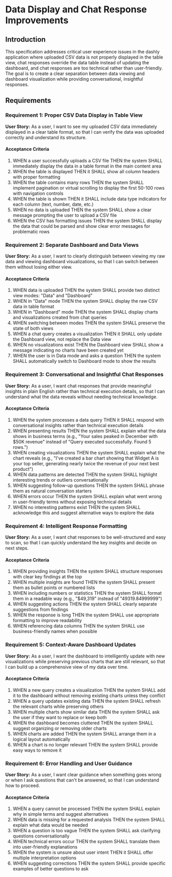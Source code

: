 # Data Display and Chat Response Improvements

## Introduction

This specification addresses critical user experience issues in the dashly application where uploaded CSV data is not properly displayed in the table view, chat responses override the data table instead of updating the dashboard, and chat responses are too technical rather than user-friendly. The goal is to create a clear separation between data viewing and dashboard visualization while providing conversational, insightful responses.

## Requirements

### Requirement 1: Proper CSV Data Display in Table View

**User Story:** As a user, I want to see my uploaded CSV data immediately displayed in a clear table format, so that I can verify the data was uploaded correctly and understand its structure.

#### Acceptance Criteria

1. WHEN a user successfully uploads a CSV file THEN the system SHALL immediately display the data in a table format in the main content area
2. WHEN the table is displayed THEN it SHALL show all column headers with proper formatting
3. WHEN the table contains many rows THEN the system SHALL implement pagination or virtual scrolling to display the first 50-100 rows with navigation controls
4. WHEN the table is shown THEN it SHALL include data type indicators for each column (text, number, date, etc.)
5. WHEN no data is uploaded THEN the system SHALL show a clear message prompting the user to upload a CSV file
6. WHEN the CSV has formatting issues THEN the system SHALL display the data that could be parsed and show clear error messages for problematic rows

### Requirement 2: Separate Dashboard and Data Views

**User Story:** As a user, I want to clearly distinguish between viewing my raw data and viewing dashboard visualizations, so that I can switch between them without losing either view.

#### Acceptance Criteria

1. WHEN data is uploaded THEN the system SHALL provide two distinct view modes: "Data" and "Dashboard"
2. WHEN in "Data" mode THEN the system SHALL display the raw CSV data in table format
3. WHEN in "Dashboard" mode THEN the system SHALL display charts and visualizations created from chat queries
4. WHEN switching between modes THEN the system SHALL preserve the state of both views
5. WHEN a chat query creates a visualization THEN it SHALL only update the Dashboard view, not replace the Data view
6. WHEN no visualizations exist THEN the Dashboard view SHALL show a message indicating no charts have been created yet
7. WHEN the user is in Data mode and asks a question THEN the system SHALL automatically switch to Dashboard mode to show the results

### Requirement 3: Conversational and Insightful Chat Responses

**User Story:** As a user, I want chat responses that provide meaningful insights in plain English rather than technical execution details, so that I can understand what the data reveals without needing technical knowledge.

#### Acceptance Criteria

1. WHEN the system processes a data query THEN it SHALL respond with conversational insights rather than technical execution details
2. WHEN presenting results THEN the system SHALL explain what the data shows in business terms (e.g., "Your sales peaked in December with $50K revenue" instead of "Query executed successfully. Found 5 rows.")
3. WHEN creating visualizations THEN the system SHALL explain what the chart reveals (e.g., "I've created a bar chart showing that Widget A is your top seller, generating nearly twice the revenue of your next best product")
4. WHEN data patterns are detected THEN the system SHALL highlight interesting trends or outliers conversationally
5. WHEN suggesting follow-up questions THEN the system SHALL phrase them as natural conversation starters
6. WHEN errors occur THEN the system SHALL explain what went wrong in user-friendly terms without exposing technical details
7. WHEN no interesting patterns exist THEN the system SHALL acknowledge this and suggest alternative ways to explore the data

### Requirement 4: Intelligent Response Formatting

**User Story:** As a user, I want chat responses to be well-structured and easy to scan, so that I can quickly understand the key insights and decide on next steps.

#### Acceptance Criteria

1. WHEN providing insights THEN the system SHALL structure responses with clear key findings at the top
2. WHEN multiple insights are found THEN the system SHALL present them as bullet points or numbered lists
3. WHEN including numbers or statistics THEN the system SHALL format them in a readable way (e.g., "$49,319" instead of "49319.84999999")
4. WHEN suggesting actions THEN the system SHALL clearly separate suggestions from findings
5. WHEN the response is long THEN the system SHALL use appropriate formatting to improve readability
6. WHEN referencing data columns THEN the system SHALL use business-friendly names when possible

### Requirement 5: Context-Aware Dashboard Updates

**User Story:** As a user, I want the dashboard to intelligently update with new visualizations while preserving previous charts that are still relevant, so that I can build up a comprehensive view of my data over time.

#### Acceptance Criteria

1. WHEN a new query creates a visualization THEN the system SHALL add it to the dashboard without removing existing charts unless they conflict
2. WHEN a query updates existing data THEN the system SHALL refresh the relevant charts while preserving others
3. WHEN multiple charts show similar data THEN the system SHALL ask the user if they want to replace or keep both
4. WHEN the dashboard becomes cluttered THEN the system SHALL suggest organizing or removing older charts
5. WHEN charts are added THEN the system SHALL arrange them in a logical layout automatically
6. WHEN a chart is no longer relevant THEN the system SHALL provide easy ways to remove it

### Requirement 6: Error Handling and User Guidance

**User Story:** As a user, I want clear guidance when something goes wrong or when I ask questions that can't be answered, so that I can understand how to proceed.

#### Acceptance Criteria

1. WHEN a query cannot be processed THEN the system SHALL explain why in simple terms and suggest alternatives
2. WHEN data is missing for a requested analysis THEN the system SHALL explain what data would be needed
3. WHEN a question is too vague THEN the system SHALL ask clarifying questions conversationally
4. WHEN technical errors occur THEN the system SHALL translate them into user-friendly explanations
5. WHEN the system is unsure about user intent THEN it SHALL offer multiple interpretation options
6. WHEN suggesting corrections THEN the system SHALL provide specific examples of better questions to ask
